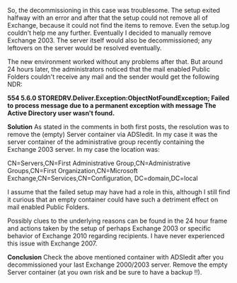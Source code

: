 <!-- TITLE: Mail Enabled Public Folder Recipient Not Found -->

So, the decommissioning in this case was troublesome. The setup exited halfway with an error and after that the setup could not remove all of Exchange, because it could not find the items to remove. Even the setup.log couldn't help me any further. Eventually I decided to manually remove Exchange 2003. The server itself would also be decommissioned; any leftovers on the server would be resolved eventually. 

The new environment worked without any problems after that. But around 24 hours later, the administrators noticed that the mail enabled Public Folders couldn't receive any mail and the sender would get the following NDR: 

**554 5.6.0 STOREDRV.Deliver.Exception:ObjectNotFoundException;
Failed to process message due to a permanent exception with message The Active Directory user wasn't found.**

**Solution**
As stated in the comments in both first posts, the resolution was to remove the (empty) Server container via ADSIedit. In my case it was the server container of the administrative group recently containing the Exchange 2003 server. In my case the location was: 

CN=Servers,CN=First Administrative Group,CN=Administrative Groups,CN=First Organization,CN=Microsoft Exchange,CN=Services,CN=Configuration,
DC=domain,DC=local 

I assume that the failed setup may have had a role in this, although I still find it curious that an empty container could have such a detriment effect on mail enabled Public Folders. 

Possibly clues to the underlying reasons can be found in the 24 hour frame and actions taken by the setup of perhaps Exchange 2003 or specific behavior of Exchange 2010 regarding recipients. I have never experienced this issue with Exchange 2007. 

**Conclusion** 
Check the above mentioned container with ADSIedit after you decommissioned your last Exchange 2000/2003 server. Remove the empty Server container (at you own risk and be sure to have a backup !!).